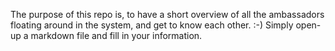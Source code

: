 The purpose of this repo is, to have a short overview of all the ambassadors floating around in the system, and get to know each other. :-)
Simply open-up a markdown file and fill in your information.
